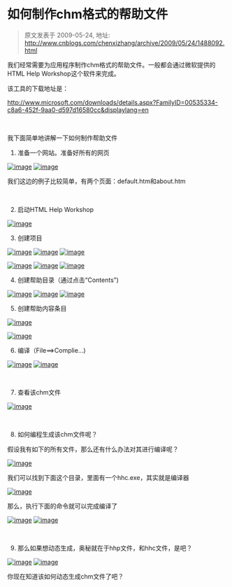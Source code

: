 # 如何制作chm格式的帮助文件 
> 原文发表于 2009-05-24, 地址: http://www.cnblogs.com/chenxizhang/archive/2009/05/24/1488092.html 


我们经常需要为应用程序制作chm格式的帮助文件。一般都会通过微软提供的HTML Help Workshop这个软件来完成。

 该工具的下载地址是：

 <http://www.microsoft.com/downloads/details.aspx?FamilyID=00535334-c8a6-452f-9aa0-d597d16580cc&displaylang=en>

  

 我下面简单地讲解一下如何制作帮助文件

 1. 准备一个网站。准备好所有的网页

 [![image](http://images.cnblogs.com/cnblogs_com/chenxizhang/WindowsLiveWriter/chm_82D1/image_thumb.png "image")](http://images.cnblogs.com/cnblogs_com/chenxizhang/WindowsLiveWriter/chm_82D1/image_2.png) [![image](http://images.cnblogs.com/cnblogs_com/chenxizhang/WindowsLiveWriter/chm_82D1/image_thumb_1.png "image")](http://images.cnblogs.com/cnblogs_com/chenxizhang/WindowsLiveWriter/chm_82D1/image_4.png) 

 我们这边的例子比较简单，有两个页面：default.htm和about.htm

  

 2. 启动HTML Help Workshop

 [![image](http://images.cnblogs.com/cnblogs_com/chenxizhang/WindowsLiveWriter/chm_82D1/image_thumb_2.png "image")](http://images.cnblogs.com/cnblogs_com/chenxizhang/WindowsLiveWriter/chm_82D1/image_6.png) 

 3. 创建项目

 [![image](http://images.cnblogs.com/cnblogs_com/chenxizhang/WindowsLiveWriter/chm_82D1/image_thumb_3.png "image")](http://images.cnblogs.com/cnblogs_com/chenxizhang/WindowsLiveWriter/chm_82D1/image_8.png) [![image](http://images.cnblogs.com/cnblogs_com/chenxizhang/WindowsLiveWriter/chm_82D1/image_thumb_4.png "image")](http://images.cnblogs.com/cnblogs_com/chenxizhang/WindowsLiveWriter/chm_82D1/image_10.png) [![image](http://images.cnblogs.com/cnblogs_com/chenxizhang/WindowsLiveWriter/chm_82D1/image_thumb_5.png "image")](http://images.cnblogs.com/cnblogs_com/chenxizhang/WindowsLiveWriter/chm_82D1/image_12.png) 

 [![image](http://images.cnblogs.com/cnblogs_com/chenxizhang/WindowsLiveWriter/chm_82D1/image_thumb_6.png "image")](http://images.cnblogs.com/cnblogs_com/chenxizhang/WindowsLiveWriter/chm_82D1/image_14.png) [![image](http://images.cnblogs.com/cnblogs_com/chenxizhang/WindowsLiveWriter/chm_82D1/image_thumb_7.png "image")](http://images.cnblogs.com/cnblogs_com/chenxizhang/WindowsLiveWriter/chm_82D1/image_16.png) [![image](http://images.cnblogs.com/cnblogs_com/chenxizhang/WindowsLiveWriter/chm_82D1/image_thumb_8.png "image")](http://images.cnblogs.com/cnblogs_com/chenxizhang/WindowsLiveWriter/chm_82D1/image_18.png)

 4. 创建帮助目录（通过点击“Contents”)

 [![image](http://images.cnblogs.com/cnblogs_com/chenxizhang/WindowsLiveWriter/chm_82D1/image_thumb_10.png "image")](http://images.cnblogs.com/cnblogs_com/chenxizhang/WindowsLiveWriter/chm_82D1/image_22.png) [![image](http://images.cnblogs.com/cnblogs_com/chenxizhang/WindowsLiveWriter/chm_82D1/image_thumb_11.png "image")](http://images.cnblogs.com/cnblogs_com/chenxizhang/WindowsLiveWriter/chm_82D1/image_24.png) [![image](http://images.cnblogs.com/cnblogs_com/chenxizhang/WindowsLiveWriter/chm_82D1/image_thumb_12.png "image")](http://images.cnblogs.com/cnblogs_com/chenxizhang/WindowsLiveWriter/chm_82D1/image_26.png) 

 5. 创建帮助内容条目

 [![image](http://images.cnblogs.com/cnblogs_com/chenxizhang/WindowsLiveWriter/chm_82D1/image_thumb_13.png "image")](http://images.cnblogs.com/cnblogs_com/chenxizhang/WindowsLiveWriter/chm_82D1/image_28.png) 

 [![image](http://images.cnblogs.com/cnblogs_com/chenxizhang/WindowsLiveWriter/chm_82D1/image_thumb_14.png "image")](http://images.cnblogs.com/cnblogs_com/chenxizhang/WindowsLiveWriter/chm_82D1/image_30.png) 

 6. 编译（File==>Complie…)

 [![image](http://images.cnblogs.com/cnblogs_com/chenxizhang/WindowsLiveWriter/chm_82D1/image_thumb_15.png "image")](http://images.cnblogs.com/cnblogs_com/chenxizhang/WindowsLiveWriter/chm_82D1/image_32.png) [![image](http://images.cnblogs.com/cnblogs_com/chenxizhang/WindowsLiveWriter/chm_82D1/image_thumb_16.png "image")](http://images.cnblogs.com/cnblogs_com/chenxizhang/WindowsLiveWriter/chm_82D1/image_34.png)

  

 7. 查看该chm文件

 [![image](http://images.cnblogs.com/cnblogs_com/chenxizhang/WindowsLiveWriter/chm_82D1/image_thumb_17.png "image")](http://images.cnblogs.com/cnblogs_com/chenxizhang/WindowsLiveWriter/chm_82D1/image_36.png) 

  

 8. 如何编程生成该chm文件呢？

 假设我有如下的所有文件，那么还有什么办法对其进行编译呢？

 [![image](http://images.cnblogs.com/cnblogs_com/chenxizhang/WindowsLiveWriter/chm_82D1/image_thumb_18.png "image")](http://images.cnblogs.com/cnblogs_com/chenxizhang/WindowsLiveWriter/chm_82D1/image_38.png) 

 我们可以找到下面这个目录，里面有一个hhc.exe，其实就是编译器

 [![image](http://images.cnblogs.com/cnblogs_com/chenxizhang/WindowsLiveWriter/chm_82D1/image_thumb_19.png "image")](http://images.cnblogs.com/cnblogs_com/chenxizhang/WindowsLiveWriter/chm_82D1/image_40.png) 

 那么，执行下面的命令就可以完成编译了

 [![image](http://images.cnblogs.com/cnblogs_com/chenxizhang/WindowsLiveWriter/chm_82D1/image_thumb_21.png "image")](http://images.cnblogs.com/cnblogs_com/chenxizhang/WindowsLiveWriter/chm_82D1/image_44.png) [![image](http://images.cnblogs.com/cnblogs_com/chenxizhang/WindowsLiveWriter/chm_82D1/image_thumb_22.png "image")](http://images.cnblogs.com/cnblogs_com/chenxizhang/WindowsLiveWriter/chm_82D1/image_46.png) 

  

 9. 那么如果想动态生成，奥秘就在于hhp文件，和hhc文件，是吧？

 [![image](http://images.cnblogs.com/cnblogs_com/chenxizhang/WindowsLiveWriter/chm_82D1/image_thumb_23.png "image")](http://images.cnblogs.com/cnblogs_com/chenxizhang/WindowsLiveWriter/chm_82D1/image_48.png) [![image](http://images.cnblogs.com/cnblogs_com/chenxizhang/WindowsLiveWriter/chm_82D1/image_thumb_24.png "image")](http://images.cnblogs.com/cnblogs_com/chenxizhang/WindowsLiveWriter/chm_82D1/image_50.png) 

 你现在知道该如何动态生成chm文件了吧？

